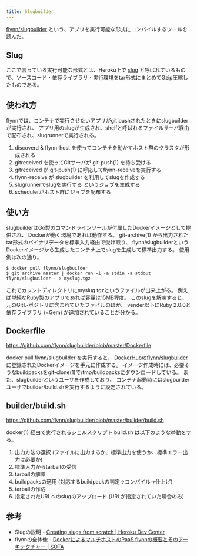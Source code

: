 ```yaml
---
title: Slugbuilder
---
```


[flynn/slugbuilder](https://github.com/flynn/slugbuilder)
という、アプリを実行可能な形式にコンパイルするツールを読んだ。

## Slug
ここで言っている実行可能な形式とは、Heroku上で [slug](https://devcenter.heroku.com/articles/platform-api-deploying-slugs)
と呼ばれているもので、ソースコード・依存ライブラリ・実行環境をtar形式にまとめてGzip圧縮したものである。

## 使われ方
flynnでは、コンテナで実行させたいアプリがgit pushされたときにslugbuilderが実行され、
アプリ用のslugが生成され、shelfと呼ばれるファイルサーバ経由で配布され、slugrunnerで実行される。

1. discoverd & flynn-host を使ってコンテナを動かすホスト群のクラスタが形成される
2. gitreceived を使ってGitサーバが git-push(1) を待ち受ける
3. gitreceived が git-push(1) に呼応してflynn-receiveを実行する
4. flynn-receive が slugbuilder を利用してslugを作成する
5. slugrunnerでslugを実行する というジョブを生成する
6. schedulerがホスト群にジョブを配布する

## 使い方
slugbuilderはGo製のコマンドラインツールが付属したDockerイメージとして提供され、
Dockerが動く環境であれば動作する。
git-archive(1) から出力されたtar形式のバイナリデータを標準入力経由で受け取り、
flynn/slugbuilderというDockerイメージから生成したコンテナ上でslugを生成して標準出力する。
使用例は次の通り。

```
$ docker pull flynn/slugbuilder
$ git archive master | docker run -i -a stdin -a stdout flynn/slugbuilder - > myslug.tgz
```

これでカレントディレクトリにmyslug.tgzというファイルが出来上がる。
例えば単純なRuby製のアプリであれば容量は15MB程度。
このslugを解凍すると、
元のGitレポジトリに含まれていたファイルのほか、
vender以下にRuby 2.0.0と依存ライブラリ (=Gem) が追加されていることが分かる。

## Dockerfile
https://github.com/flynn/slugbuilder/blob/master/Dockerfile

docker pull flynn/slugbuilder を実行すると、
[DockerHubのflynn/slugbuilder](https://registry.hub.docker.com/u/flynn/slugbuilder/)
に登録されたDockerイメージを手元に作成する。
イメージ作成時には、必要そうなbuildpacksをgit-clone(1)で/tmp/buildpacksにダウンロードしている。
また、slugbuilderというユーザを作成しており、
コンテナ起動時にはslugbuilderユーザでbuilder/build.shを実行するように設定されている。

## builder/build.sh
https://github.com/flynn/slugbuilder/blob/master/builder/build.sh

docker(1) 経由で実行されるシェルスクリプト build.sh は以下のような挙動をする。

1. 出力方法の選択 (ファイルに出力するか、標準出力を使うか、標準エラー出力は必要か)
2. 標準入力からtarballの受信
3. tarballの解凍
4. buildpacksの適用 (対応するbuildpackの判定→コンパイル→仕上げ)
5. tarballの作成
6. 指定されたURLへのslugのアップロード (URLが指定されていた場合のみ)

## 参考
* Slugの説明 - [Creating slugs from scratch | Heroku Dev Center](https://devcenter.heroku.com/articles/platform-api-deploying-slugs)
* flynnの全体像 - [DockerによるマルチホストのPaaS flynnの概要とそのアーキテクチャー | SOTA](http://deeeet.com/writing/2014/07/07/flynn/)
